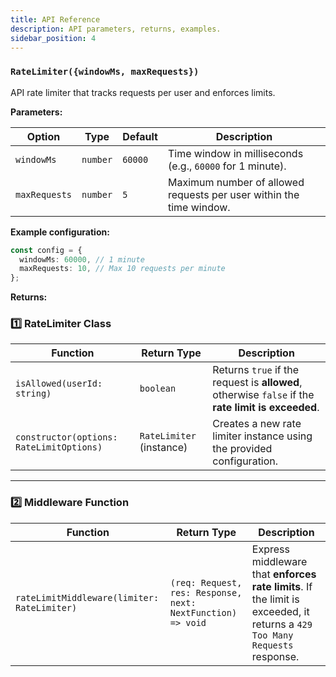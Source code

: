 ```yaml
---
title: API Reference
description: API parameters, returns, examples.
sidebar_position: 4
---
```


### `RateLimiter({windowMs, maxRequests})`

API rate limiter that tracks requests per user and enforces limits.

**Parameters:**

| Option        | Type     | Default | Description                                                         |
| ------------- | -------- | ------- | ------------------------------------------------------------------- |
| `windowMs`    | `number` | `60000` | Time window in milliseconds (e.g., `60000` for 1 minute).           |
| `maxRequests` | `number` | `5`     | Maximum number of allowed requests per user within the time window. |

**Example configuration:**

```typescript
const config = {
  windowMs: 60000, // 1 minute
  maxRequests: 10, // Max 10 requests per minute
};
```

**Returns:**

### **1️⃣ RateLimiter Class**

| Function                            | Return Type          | Description |
|-------------------------------------|----------------------|-------------|
| `isAllowed(userId: string)`        | `boolean`           | Returns `true` if the request is **allowed**, otherwise `false` if the **rate limit is exceeded**. |
| `constructor(options: RateLimitOptions)` | `RateLimiter` (instance) | Creates a new rate limiter instance using the provided configuration. |


---

### **2️⃣ Middleware Function**

| Function                                | Return Type                                        | Description |
|-----------------------------------------|----------------------------------------------------|-------------|
| `rateLimitMiddleware(limiter: RateLimiter)` | `(req: Request, res: Response, next: NextFunction) => void` | Express middleware that **enforces rate limits**. If the limit is exceeded, it returns a `429 Too Many Requests` response. |

